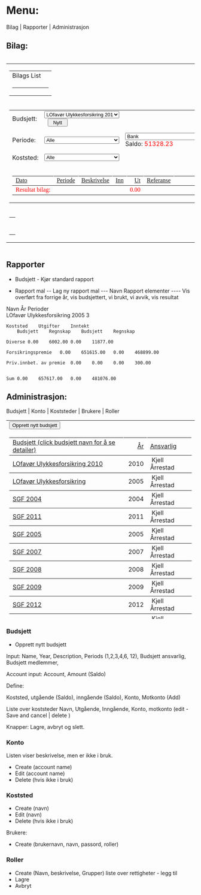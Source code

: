 # Menu:

Bilag | Rapporter | Administrasjon


## Bilag:

<tbody><tr>
					<td width="8"><img height="1" src="../images/spacer.gif" width="8"></td>
					<td valign="top">
						<table class="admin-tan-border" cellspacing="20" cellpadding="0" width="100%" border="0">
							<tbody><tr height="10">
								<td valign="top">
									<table cellspacing="0" cellpadding="0" width="100%" border="0">
										<tbody><tr>
											<td class="header-gray">Bilags List</td>
											<td align="right">&nbsp;</td></tr>
										<tr>
											<td colspan="2">
												<span id="ErrorMessage" class="standard-text" style="color:Red;"></span>
												<hr>
												</td></tr>
									</tbody></table></td></tr>
							<tr height="*">
								<td valign="top">
									<table cellspacing="0" cellpadding="0" width="100%" border="0">
										<tbody><tr>
											<td width="120">Budsjett:</td>
											<td><select name="BudgetList" onchange="javascript:setTimeout('__doPostBack(\'BudgetList\',\'\')', 0)" language="javascript" id="BudgetList" class="standard-text" style="width:200px;">
	<option selected="selected" value="21">LOfavør  Ulykkesforsikring  2010</option>
	<option value="9">LOfavør Ulykkesforsikring</option>
	<option value="8">SGF   2004</option>
	<option value="22">SGF   2011</option>
	<option value="2">SGF  2005</option>
	<option value="13">SGF  2007</option>
	<option value="14">SGF  2008</option>
	<option value="17">SGF  2009</option>
	<option value="23">SGF  2012</option>
	<option value="26">SGF  2013</option>
	<option value="11">SGF 2006</option>
	<option value="20">SGF 2010</option>
	<option value="7">SOKNDAL  SKYTTERLAG  2005</option>
	<option value="12">SOKNDAL  SKYTTERLAG  2007</option>
	<option value="15">SOKNDAL  SKYTTERLAG  2008</option>
	<option value="25">SOKNDAL  SKYTTERLAG  2013</option>
	<option value="10">SOKNDAL SKYTTERLAG   2006</option>
	<option value="16">SOKNDAL SKYTTERLAG 2009</option>
	<option value="18">SOKNDAL SKYTTERLAG 2010</option>
	<option value="19">SOKNDAL SKYTTERLAG 2011</option>
	<option value="24">SOKNDAL SKYTTERLAG 2012</option>

</select>&nbsp;
												<input type="submit" name="AddSupplementButton" value="Nytt" id="AddSupplementButton" class="standard-text" style="width:53px;">
												</td>
											<td width="80%">&nbsp;</td></tr>
										<tr>
											<td colspan="3"><img height="5" src="../images/spacer.gif" width="1"></td></tr>
										<tr>
											<td>Periode:</td>
											<td><select name="PeriodList" onchange="javascript:setTimeout('__doPostBack(\'PeriodList\',\'\')', 0)" language="javascript" id="PeriodList" class="standard-text" style="width:200px;">
	<option selected="selected" value="0">Alle</option>
	<option value="1">1. periode</option>
	<option value="2">2. periode</option>
	<option value="3">3. periode</option>

</select></td>
											<td><select name="AccountList" onchange="javascript:setTimeout('__doPostBack(\'AccountList\',\'\')', 0)" language="javascript" id="AccountList" class="standard-text" style="width:200px;">
	<option selected="selected" value="1">Bank</option>

</select> Saldo: <span id="BudgetBalance" class="standard-text" style="color:Red;">51328.23</span></td></tr>
										<tr>
											<td colspan="3"><img height="5" src="../images/spacer.gif" width="1"></td></tr>
										<tr>
											<td>Koststed:</td>
											<td><select name="CostList" onchange="javascript:setTimeout('__doPostBack(\'CostList\',\'\')', 0)" language="javascript" id="CostList" class="standard-text" style="width:200px;">
	<option selected="selected" value="0">Alle</option>
	<option value="46">Bankkostnader</option>
	<option value="30">Diverse</option>
	<option value="48">Forsikringspremie</option>
	<option value="52">Kontorkostnader</option>
	<option value="49">Priv.innbet. av premie</option>

</select></td></tr>
										<tr>
											<td colspan="3"><img height="11" src="../images/spacer.gif" width="1"></td></tr>
										<tr>
											<td colspan="3">
												<table cellspacing="0" cellpadding="2" rules="all" bordercolor="White" border="1" id="SupplementGrid" style="border-color:White;border-style:None;font-family:Verdana;width:100%;border-collapse:collapse;">
	<tbody><tr>
		<td class="grid-header"><a href="javascript:__doPostBack('SupplementGrid$_ctl1$_ctl0','')">Dato</a></td><td class="grid-header"><a href="javascript:__doPostBack('SupplementGrid$_ctl1$_ctl1','')">Periode</a></td><td class="grid-header"><a href="javascript:__doPostBack('SupplementGrid$_ctl1$_ctl2','')">Beskrivelse</a></td><td class="grid-header" align="right"><a href="javascript:__doPostBack('SupplementGrid$_ctl1$_ctl3','')">Inn</a></td><td class="grid-header" align="right"><a href="javascript:__doPostBack('SupplementGrid$_ctl1$_ctl4','')">Ut</a></td><td class="grid-header"><a href="javascript:__doPostBack('SupplementGrid$_ctl1$_ctl5','')">Referanse</a></td><td class="grid-header" align="left" valign="middle" style="width:50px;">&nbsp;</td>
	</tr><tr>
		<td style="color:Red;">Resultat bilag:</td><td>&nbsp;</td><td>&nbsp;</td><td>&nbsp;</td><td align="right" style="color:Red;">0.00</td><td>&nbsp;</td><td>&nbsp;</td>
	</tr>
</tbody></table>
															</td></tr> </tbody></table> </td> </tr> 
								<tr height="10">
									<td valign="top">
										<table cellspacing="0" cellpadding="0" width="100%" border="0">
											<tbody><tr>
												<td>
													<hr></td></tr>
											<tr>
												<td align="right"></td></tr>
											</tbody></table></td>
									<td width="8"><img height="11" src="../images/spacer.gif" width="8"></td></tr></tbody></table></td></tr>
								<tr><td width="8"><img height="1" src="../images/spacer.gif" width="8"></td></tr></tbody>

## Rapporter

- Budsjett - Kjør standard rapport

- Rapport mal
-- Lag ny rapport mal
--- Navn Rapport elementer 
---- Vis overført fra forrige år, vis budsjettert, vi brukt, vi avvik, vis resultat

Navn	År	Perioder	 
LOfavør Ulykkesforsikring	2005	3	 
 
	Koststed	Utgifter	Inntekt
	 	Budsjett	Regnskap	Budsjett	Regnskap
 	
 	Diverse	0.00	6002.00	0.00	11877.00

 	Forsikringspremie	0.00	651615.00	0.00	468899.00

 	Priv.innbet. av premie	0.00	0.00	0.00	300.00

 	
 	Sum	0.00	657617.00	0.00	481076.00
 	


## Administrasjon:


Budsjett | Konto | Koststeder | Brukere | Roller
<table class="admin-tan-border" height="530" cellspacing="20" cellpadding="0" width="100%" border="0">
							<tbody><tr>
								<td height="20"><input type="submit" name="NewBudgetButton" value="Opprett nytt budsjett" id="NewBudgetButton" class="standard-text"></td>
							</tr>
							<tr valign="top" height="*">
								<td>
									<table cellspacing="0" cellpadding="2" rules="all" bordercolor="White" border="1" id="BudgetsGrid" style="border-color:White;border-style:None;width:100%;border-collapse:collapse;">
	<tbody><tr class="grid-header">
		<td class="grid-header" align="left" style="width:65%;"><a href="javascript:__doPostBack('BudgetsGrid$_ctl2$_ctl0','')">Budsjett (click budsjett navn for å se detailer)</a></td><td class="grid-header" align="right" style="width:10%;"><a href="javascript:__doPostBack('BudgetsGrid$_ctl2$_ctl1','')">År</a></td><td class="grid-header" align="left" style="width:25%;"><a href="javascript:__doPostBack('BudgetsGrid$_ctl2$_ctl2','')">Ansvarlig</a></td>
	</tr><tr>
		<td class="grid-first-item"><a href="BudgetDetails.aspx?id=21&amp;index=2">LOfavør  Ulykkesforsikring  2010</a></td><td class="grid-item" align="right">
													&nbsp;2010
												</td><td class="grid-item">
													&nbsp;Kjell Årrestad
												</td>
	</tr><tr>
		<td class="grid-first-item"><a href="BudgetDetails.aspx?id=9&amp;index=2">LOfavør Ulykkesforsikring</a></td><td class="grid-item" align="right">
													&nbsp;2005
												</td><td class="grid-item">
													&nbsp;Kjell Årrestad
												</td>
	</tr><tr>
		<td class="grid-first-item"><a href="BudgetDetails.aspx?id=8&amp;index=2">SGF   2004</a></td><td class="grid-item" align="right">
													&nbsp;2004
												</td><td class="grid-item">
													&nbsp;Kjell Årrestad
												</td>
	</tr><tr>
		<td class="grid-first-item"><a href="BudgetDetails.aspx?id=22&amp;index=2">SGF   2011</a></td><td class="grid-item" align="right">
													&nbsp;2011
												</td><td class="grid-item">
													&nbsp;Kjell Årrestad
												</td>
	</tr><tr>
		<td class="grid-first-item"><a href="BudgetDetails.aspx?id=2&amp;index=2">SGF  2005</a></td><td class="grid-item" align="right">
													&nbsp;2005
												</td><td class="grid-item">
													&nbsp;Kjell Årrestad
												</td>
	</tr><tr>
		<td class="grid-first-item"><a href="BudgetDetails.aspx?id=13&amp;index=2">SGF  2007</a></td><td class="grid-item" align="right">
													&nbsp;2007
												</td><td class="grid-item">
													&nbsp;Kjell Årrestad
												</td>
	</tr><tr>
		<td class="grid-first-item"><a href="BudgetDetails.aspx?id=14&amp;index=2">SGF  2008</a></td><td class="grid-item" align="right">
													&nbsp;2008
												</td><td class="grid-item">
													&nbsp;Kjell Årrestad
												</td>
	</tr><tr>
		<td class="grid-first-item"><a href="BudgetDetails.aspx?id=17&amp;index=2">SGF  2009</a></td><td class="grid-item" align="right">
													&nbsp;2009
												</td><td class="grid-item">
													&nbsp;Kjell Årrestad
												</td>
	</tr><tr>
		<td class="grid-first-item"><a href="BudgetDetails.aspx?id=23&amp;index=2">SGF  2012</a></td><td class="grid-item" align="right">
													&nbsp;2012
												</td><td class="grid-item">
													&nbsp;Kjell Årrestad
												</td>
	</tr><tr>
		<td class="grid-first-item"><a href="BudgetDetails.aspx?id=26&amp;index=2">SGF  2013</a></td><td class="grid-item" align="right">
													&nbsp;2013
												</td><td class="grid-item">
													&nbsp;Kjell Årrestad
												</td>
	</tr><tr align="center">
		<td colspan="3"><span>&lt;</span>&nbsp;<a href="javascript:__doPostBack('BudgetsGrid$_ctl14$_ctl1','')">&gt;</a></td>
	</tr>
</tbody></table>
								</td>
							</tr>
							<tr valign="top">
								<td colspan="3" height="12"><img height="1" src="../images/spacer.gif" width="1"></td>
							</tr>
						</tbody></table>

### Budsjett

 - Opprett nytt budsjett

 Input: Name, Year, Description, Periods (1,2,3,4,6, 12), Budsjett ansvarlig, Budsjett medlemmer, 

 Account input: Account, Amount (Saldo)

 Define:

 Koststed, utgående (Saldo), inngående (Saldo), Konto, Motkonto (Add)

 Liste over koststeder
  Navn, Utgående, Inngående, Konto, motkonto (edit - Save and cancel | delete )

 Knapper:
  Lagre, avbryt og slett.

### Konto
Listen viser beskrivelse, men er ikke i bruk.

- Create (account name)
- Edit (account name)
- Delete (hvis ikke i bruk)

### Koststed

- Create (navn)
- Edit (navn)
- Delete (hvis ikke i bruk)

Brukere:
- Create (brukernavn, navn, passord, roller)

### Roller

- Create (Navn, beskrivelse, Grupper) liste over rettigheter - legg til
- Lagre
- Avbryt